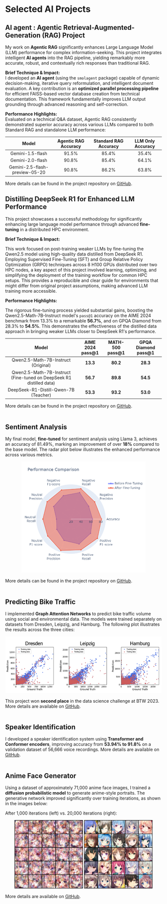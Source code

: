 # Selected AI Projects
## AI agent : Agentic Retrieval-Augmented-Generation (RAG) Project

My work on **Agentic RAG** significantly enhances Large Language Model (LLM) performance for complex information-seeking. This project integrates intelligent **AI agents** into the RAG pipeline, yielding remarkably more accurate, robust, and contextually rich responses than traditional RAG.  

**Brief Technique & Impact:**  
I developed an **AI agent** (using the `smolagent` package) capable of dynamic decision-making, iterative query reformulation, and intelligent document evaluation. A key contribution is an **optimized parallel processing pipeline** for efficient FAISS-based vector database creation from technical documentation. This framework fundamentally improves LLM output grounding through advanced reasoning and self-correction.  

**Performance Highlights:**  
Evaluated on a technical Q&A dataset, Agentic RAG consistently demonstrated superior accuracy across various LLMs compared to both Standard RAG and standalone LLM performance:

<div align="center">

| Model | Agentic RAG Accuracy | Standard RAG Accuracy | LLM Only Accuracy |
|:---------------------:|:--------------------:|:----------------------:|:------------------:|
| Gemini-1.5-flash      |        91.5%         |         85.4%          |       35.4%        |
| Gemini-2.0-flash      |        90.8%         |         85.4%          |       64.1%        |
| Gemini-2.5-flash-preview-05-20 |        90.8%         |         86.2%          |       63.8%        |

</div>

More details can be found in the project repository on [GitHub](https://github.com/Wen-ChuangChou/Agentic_RAG/tree/optimize/agent).


## Distilling DeepSeek R1 for Enhanced LLM Performance

This project showcases a successful methodology for significantly enhancing large language model performance through advanced **fine-tuning** in a distributed HPC environment.

**Brief Technique & Impact:**

This work focused on post-training weaker LLMs by fine-tuning the Qwen2.5 model using high-quality data distilled from DeepSeek R1. Employing Supervised Fine-Tuning (SFT) and Group Relative Policy Optimization (GRPO) techniques across 8 H100 GPUs distributed over two HPC nodes, a key aspect of this project involved learning, optimizing, and simplifying the deployment of the training workflow for common HPC setups. This provides a reproducible and clear guide for environments that might differ from original project assumptions, making advanced LLM training more accessible.

**Performance Highlights:**

The rigorous fine-tuning process yielded substantial gains, boosting the Qwen2.5-Math-7B-Instruct model's `pass@1` accuracy on the AIME 2024 benchmark from 13.3% to a remarkable **56.7%**, and on GPQA Diamond from 28.3% to **54.5%**. This demonstrates the effectiveness of the distilled data approach in bringing weaker LLMs closer to DeepSeek R1's performance.

<div align="center">

<table>
  <thead>
    <tr>
      <th style="text-align:center;">Model</th>
      <th style="text-align:center;">AIME 2024<br>pass@1</th>
      <th style="text-align:center;">MATH-500<br>pass@1</th>
      <th style="text-align:center;">GPQA Diamond<br>pass@1</th>
    </tr>
  </thead>
  <tbody>
    <tr>
      <td style="text-align:center;">Qwen2.5-Math-7B-Instruct<br> (Original)</td>
      <td style="text-align:center;"><b>13.3</b></td>
      <td style="text-align:center;"><b>80.2</b></td>
      <td style="text-align:center;"><b>28.3</b></td>
    </tr>
    <tr>
      <td style="text-align:center;">Qwen2.5-Math-7B-Instruct<br>(Fine-tuned on DeepSeek R1 distilled data)</td>
      <td style="text-align:center;"><b>56.7</b></td>
      <td style="text-align:center;"><b>89.8</b></td>
      <td style="text-align:center;"><b>54.5</b></td>
    </tr>
    <tr>
      <td style="text-align:center;">DeepSeek-R1-Distill-Qwen-7B (Teacher)</td>
      <td style="text-align:center;"><b>53.3</b></td>
      <td style="text-align:center;"><b>93.2</b></td>
      <td style="text-align:center;"><b>53.0</b></td>
    </tr>
  </tbody>
</table>

</div>

More details can be found in the project repository on [GitHub](https://wen-chuangchou.github.io/Open-R1/).<br><br> 

## Sentiment Analysis
My final model, **fine-tuned** for sentiment analysis using Llama 3, achieves an accuracy of 81.49%, marking an improvement of over **18%** compared to the base model. The radar plot below illustrates the enhanced performance across various metrics.

<p align="center">
  <img src="https://github.com/Wen-ChuangChou/sentiment_analysis/blob/main/pic/radarplot.png?raw=true" alt="radar plot" width="400"/>
</p>

More details can be found in the project repository on [GitHub](https://wen-chuangchou.github.io/sentiment_analysis/).<br><br>  


## Predicting Bike Traffic  
I implemented **Graph Attention Networks** to predict bike traffic volume using social and environmental data. The models were trained separately on datasets from Dresden, Leipzig, and Hamburg. The following plot illustrates the results across the three cities:

<p align="center">
<img src="https://github.com/Wen-ChuangChou/Predict-Bike-Traffic/blob/main/doc/fig/prediction.png?raw=true" alt="prediction" width="700"/>
</p>

This project won **second place** in the data science challenge at BTW 2023. More details are available on [GitHub](https://wen-chuangchou.github.io/Predict-Bike-Traffic/).<br><br>  


## Speaker Identification  
I developed a speaker identification system using **Transformer and Conformer encoders**, improving accuracy from **53.94% to 91.8%** on a validation dataset of 56,666 voice recordings. More details are available on [GitHub](https://wen-chuangchou.github.io/Speaker-identification/).<br><br>  


## Anime Face Generator  
Using a dataset of approximately 71,000 anime face images, I trained a **diffusion probabilistic model** to generate anime-style portraits. The generative network improved significantly over training iterations, as shown in the images below:  

After 1,000 iterations (left) vs. 20,000 iterations (right):
<p align="center">
<img src="https://github.com/Wen-ChuangChou/Anime-face-generator/blob/main/doc/fig/1000iterations.png?raw=true" alt="1000" width="220"/>
 <img src="https://github.com/Wen-ChuangChou/Anime-face-generator/blob/main/doc/fig/20000iterations.png?raw=true" alt="20000" width="220"/> 
</p>

More details are available on [GitHub](https://wen-chuangchou.github.io/Anime-face-generator/).  
